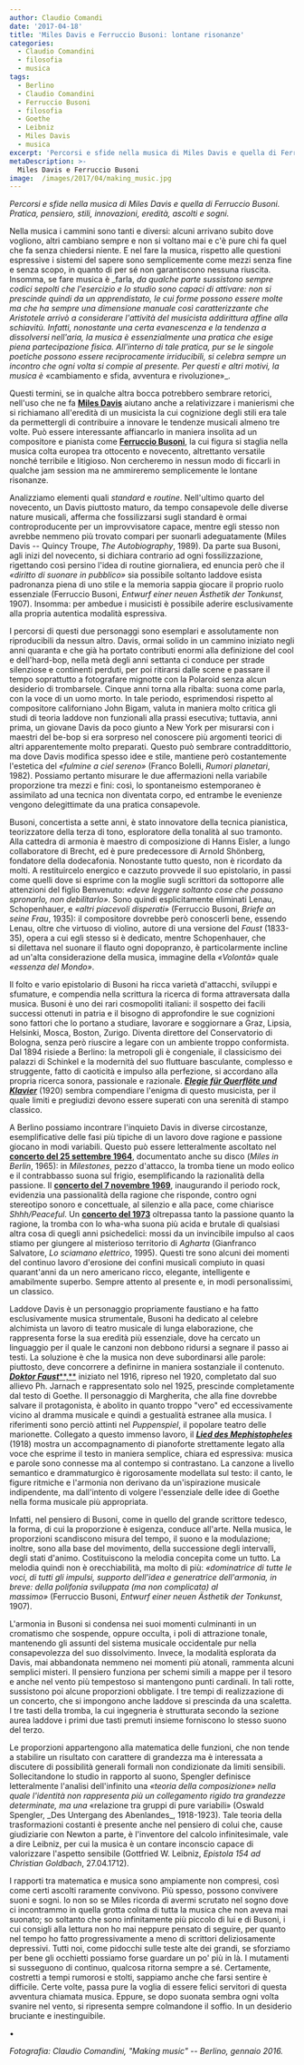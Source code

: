 ```yaml
---
author: Claudio Comandi
date: '2017-04-18'
title: 'Miles Davis e Ferruccio Busoni: lontane risonanze'
categories:
  - Claudio Comandini
  - filosofia
  - musica
tags:
  - Berlino
  - Claudio Comandini
  - Ferruccio Busoni
  - filosofia
  - Goethe
  - Leibniz
  - Miles Davis
  - musica
excerpt: 'Percorsi e sfide nella musica di Miles Davis e quella di Ferruccio Busoni. Pratica, pensiero, stili, innovazioni, eredità, ascolti e sogni.'
metaDescription: >-
  Miles Davis e Ferruccio Busoni
image:  /images/2017/04/making_music.jpg
---
```


*Percorsi e sfide nella musica di Miles Davis e quella di Ferruccio Busoni. Pratica, pensiero, stili, innovazioni, eredità, ascolti e sogni.*

Nella musica i cammini sono tanti e diversi: alcuni arrivano subito dove vogliono, altri cambiano sempre e non si voltano mai e c'è pure chi fa quel che fa senza chiedersi niente. E nel fare la musica, rispetto alle questioni espressive i sistemi del sapere sono semplicemente come mezzi senza fine e senza scopo, in quanto di per sé non garantiscono nessuna riuscita. Insomma, se fare musica è \_farla, *da qualche parte sussistono sempre codici sepolti che l'esercizio e lo studio sono capaci di attivare: non si prescinde quindi da un apprendistato, le cui forme possono essere molte ma che ha sempre una dimensione manuale così caratterizzante che Aristotele arrivò a considerare l'attività del musicista addirittura affine alla schiavitù. Infatti, nonostante una certa evanescenza e la tendenza a dissolversi nell'aria, la musica è essenzialmente una pratica che esige piena partecipazione fisica. All'interno di tale pratica, pur se le singole poetiche possono essere reciprocamente irriducibili, si celebra sempre un incontro che ogni volta si compie al presente. Per questi e altri motivi, la musica è* «cambiamento e sfida, avventura e rivoluzione»\_.

Questi termini, se in qualche altra bocca potrebbero sembrare retorici, nell'uso che ne fa [**Miles Davis**](https://it.wikipedia.org/wiki/Miles_Davis) aiutano anche a relativizzare i manierismi che si richiamano all'eredità di un musicista la cui cognizione degli stili era tale da permettergli di contribuire a innovare le tendenze musicali almeno tre volte. Può essere interessante affiancarlo in maniera insolita ad un compositore e pianista come [**Ferruccio Busoni**](https://it.wikipedia.org/wiki/Ferruccio_Busoni), la cui figura si staglia nella musica colta europea tra ottocento e novecento, altrettanto versatile nonché terribile e litigioso. Non cercheremo in nessun modo di ficcarli in qualche jam session ma ne ammireremo semplicemente le lontane risonanze.

Analizziamo elementi quali *standard* e *routine*. Nell'ultimo quarto del novecento, un Davis piuttosto maturo, da tempo consapevole delle diverse nature musicali, afferma che fossilizzarsi sugli standard è ormai controproducente per un improvvisatore capace, mentre egli stesso non avrebbe nemmeno più trovato compari per suonarli adeguatamente (Miles Davis -- Quincy Troupe, *The Autobiography*, 1989). Da parte sua Busoni, agli inizi del novecento, si dichiara contrario ad ogni fossilizzazione, rigettando così persino l'idea di routine giornaliera, ed enuncia però che il *«diritto di suonare in pubblico»* sia possibile soltanto laddove esista padronanza piena di uno stile e la memoria sappia giocare il proprio ruolo essenziale (Ferruccio Busoni, *Entwurf einer neuen Ästhetik der Tonkunst,* 1907). Insomma: per ambedue i musicisti è possibile aderire esclusivamente alla propria autentica modalità espressiva.

I percorsi di questi due personaggi sono esemplari e assolutamente non riproducibili da nessun altro. Davis, ormai solido in un cammino iniziato negli anni quaranta e che già ha portato contributi enormi alla definizione del cool e dell'hard-bop, nella metà degli anni settanta ci conduce per strade silenziose e continenti perduti, per poi ritirarsi dalle scene e passare il tempo soprattutto a fotografare mignotte con la Polaroid senza alcun desiderio di trombarsele. Cinque anni torna alla ribalta: suona come parla, con la voce di un uomo morto. In tale periodo, esprimendosi rispetto al compositore californiano John Bigam, valuta in maniera molto critica gli studi di teoria laddove non funzionali alla prassi esecutiva; tuttavia, anni prima, un giovane Davis da poco giunto a New York per misurarsi con i maestri del be-bop si era sorpreso nel conoscere più argomenti teorici di altri apparentemente molto preparati. Questo può sembrare contraddittorio, ma dove Davis modifica spesso idee e stile, mantiene però costantemente l'estetica del *«fulmine a ciel sereno»* (Franco Bolelli, *Rumori planetari*, 1982). Possiamo pertanto misurare le due affermazioni nella variabile proporzione tra mezzi e fini: così, lo spontaneismo estemporaneo è assimilato ad una tecnica non diventata corpo, ed entrambe le evenienze vengono delegittimate da una pratica consapevole.

Busoni, concertista a sette anni, è stato innovatore della tecnica pianistica, teorizzatore della terza di tono, esploratore della tonalità al suo tramonto. Alla cattedra di armonia è maestro di composizione di Hanns Eisler, a lungo collaboratore di Brecht, ed è pure predecessore di Arnold Shönberg, fondatore della dodecafonia. Nonostante tutto questo, non è ricordato da molti. A restituircelo energico e cazzuto provvede il suo epistolario, in passi come quelli dove si esprime con la moglie sugli scrittori da sottoporre alle attenzioni del figlio Benvenuto: *«deve leggere soltanto cose che possano spronarlo, non debilitarlo»*. Sono quindi esplicitamente eliminati Lenau, Schopenhauer, e *«altri piacevoli disperati»* (Ferruccio Busoni, *Briefe an seine Frau*, 1935): il compositore dovrebbe però conoscerli bene, essendo Lenau, oltre che virtuoso di violino, autore di una versione del *Faust* (1833- 35), opera a cui egli stesso si è dedicato, mentre Schopenhauer, che si dilettava nel suonare il flauto ogni dopopranzo, è particolarmente incline ad un'alta considerazione della musica, immagine della *«Volontà»* quale *«essenza del Mondo»*.

Il folto e vario epistolario di Busoni ha ricca varietà d'attacchi, sviluppi e sfumature, e compendia nella scrittura la ricerca di forma attraversata dalla musica. Busoni è uno dei rari cosmopoliti italiani: il sospetto dei facili successi ottenuti in patria e il bisogno di approfondire le sue cognizioni sono fattori che lo portano a studiare, lavorare e soggiornare a Graz, Lipsia, Helsinki, Mosca, Boston, Zurigo. Diventa direttore del Conservatorio di Bologna, senza però riuscire a legare con un ambiente troppo conformista. Dal 1894 risiede a Berlino: la metropoli gli è congeniale, il classicismo dei palazzi di Schinkel e la modernità del suo fluttuare basculante, complesso e struggente, fatto di caoticità e impulso alla perfezione, si accordano alla propria ricerca sonora, passionale e razionale. [***Elegie für Querflöte und Klavier***](https://www.youtube.com/watch?v=9Nq31efyDns) (1920) sembra compendiare l'enigma di questo musicista, per il quale limiti e pregiudizi devono essere superati con una serenità di stampo classico.

A Berlino possiamo incontrare l'inquieto Davis in diverse circostanze, esemplificative delle fasi più tipiche di un lavoro dove ragione e passione giocano in modi variabili. Questo può essere letteralmente ascoltato nel [**concerto del 25 settembre 1964**](https://www.youtube.com/watch?v=h5WjJ0oxfvE), documentato anche su disco (*Miles in Berlin*, 1965): in *Milestones*, pezzo d'attacco, la tromba tiene un modo eolico e il contrabbasso suona sul frigio, esemplificando la razionalità della passione. Il [**concerto del 7 novembre 1969**](https://www.youtube.com/watch?v=DAgvjqSl-oc), inaugurando il periodo rock, evidenzia una passionalità della ragione che risponde, contro ogni stereotipo sonoro e concettuale, al silenzio e alla pace, come chiarisce *Shhh/Peaceful*. Un [**concerto del 1973**](https://www.youtube.com/watch?v=bxSFSdcGPLM) oltrepassa tanto la passione quanto la ragione, la tromba con lo wha-wha suona più acida e brutale di qualsiasi altra cosa di quegli anni psichedelici: mossi da un invincibile impulso al caos stiamo per giungere al misterioso territorio di *Agharta* (Gianfranco Salvatore, *Lo sciamano elettrico*, 1995). Questi tre sono alcuni dei momenti del continuo lavoro d'erosione dei confini musicali compiuto in quasi quarant'anni da un nero americano ricco, elegante, intelligente e amabilmente superbo. Sempre attento al presente e, in modi personalissimi, un classico.

Laddove Davis è un personaggio propriamente faustiano e ha fatto esclusivamente musica strumentale, Busoni ha dedicato al celebre alchimista un lavoro di teatro musicale di lunga elaborazione, che rappresenta forse la sua eredità più essenziale, dove ha cercato un linguaggio per il quale le canzoni non debbono ridursi a segnare il passo ai testi. La soluzione è che la musica non deve subordinarsi alle parole: piuttosto, deve concorrere a definirne in maniera sostanziale il contenuto. [***Doktor Faust*****,**](https://www.youtube.com/watch?v=xrFwfeKzRuE) iniziato nel 1916, ripreso nel 1920, completato dal suo allievo Ph. Jarnach e rappresentato solo nel 1925, prescinde completamente dal testo di Goethe. Il personaggio di Margherita, che alla fine dovrebbe salvare il protagonista, è abolito in quanto troppo "vero" ed eccessivamente vicino al dramma musicale e quindi a gestualità estranee alla musica. I riferimenti sono perciò attinti nel *Puppenspiel*, il popolare teatro delle marionette. Collegato a questo immenso lavoro, il [***Lied des Mephistopheles***](https://www.youtube.com/watch?v=NcT6B7s2Wz0) (1918) mostra un accompagnamento di pianoforte strettamente legato alla voce che esprime il testo in maniera semplice, chiara ed espressiva: musica e parole sono connesse ma al contempo si contrastano. La canzone a livello semantico e drammaturgico è rigorosamente modellata sul testo: il canto, le figure ritmiche e l'armonia non derivano da un'ispirazione musicale indipendente, ma dall'intento di volgere l'essenziale delle idee di Goethe nella forma musicale più appropriata.

Infatti, nel pensiero di Busoni, come in quello del grande scrittore tedesco, la forma, di cui la proporzione è esigenza, conduce all'arte. Nella musica, le proporzioni scandiscono misura del tempo, il suono e la modulazione; inoltre, sono alla base del movimento, della successione degli intervalli, degli stati d'animo. Costituiscono la melodia concepita come un tutto. La melodia quindi non è orecchiabilità, ma molto di più: *«dominatrice di tutte le voci, di tutti gli impulsi, supporto dell'idea e generatrice dell'armonia, in breve: della polifonia sviluppata (ma non complicata) al massimo»* (Ferruccio Busoni, *Entwurf einer neuen Ästhetik der Tonkunst*, 1907).

L'armonia in Busoni si condensa nei suoi momenti culminanti in un cromatismo che sospende, oppure occulta, i poli di attrazione tonale, mantenendo gli assunti del sistema musicale occidentale pur nella consapevolezza del suo dissolvimento. Invece, la modalità esplorata da Davis, mai abbandonata nemmeno nei momenti più atonali, rammenta alcuni semplici misteri. Il pensiero funziona per schemi simili a mappe per il tesoro e anche nel vento più tempestoso si mantengono punti cardinali. In tali rotte, sussistono poi alcune proporzioni obbligate. I tre tempi di realizzazione di un concerto, che si impongono anche laddove si prescinda da una scaletta. I tre tasti della tromba, la cui ingegneria è strutturata secondo la sezione aurea laddove i primi due tasti premuti insieme forniscono lo stesso suono del terzo.

Le proporzioni appartengono alla matematica delle funzioni, che non tende a stabilire un risultato con carattere di grandezza ma è interessata a discutere di possibilità generali formali non condizionate da limiti sensibili. Sollecitandone lo studio in rapporto al suono, Spengler definisce letteralmente l'analisi dell'infinito una *«teoria della composizione» nella quale l'identità non rappresenta più un collegamento rigido tra grandezze determinate, ma una* «relazione tra gruppi di pure variabili» (Oswald Spengler, \_Des Untergang des Abenlandes\_, 1918-1923). Tale teoria della trasformazioni costanti è presente anche nel pensiero di colui che, cause giudiziarie con Newton a parte, è l'inventore del calcolo infinitesimale, vale a dire Leibniz, per cui la musica è un contare inconscio capace di valorizzare l'aspetto sensibile (Gottfried W. Leibniz, *Epistola 154 ad Christian Goldbach*, 27.04.1712).

I rapporti tra matematica e musica sono ampiamente non compresi, così come certi ascolti raramente convivono. Più spesso, possono convivere suoni e sogni. Io non so se Miles ricorda di avermi scrutato nel sogno dove ci incontrammo in quella grotta colma di tutta la musica che non aveva mai suonato; so soltanto che sono infinitamente più piccolo di lui e di Busoni, i cui consigli alla lettura non ho mai neppure pensato di seguire, per quanto nel tempo ho fatto progressivamente a meno di scrittori deliziosamente depressivi. Tutti noi, come pidocchi sulle teste alte dei grandi, se sforziamo per bene gli occhietti possiamo forse guardare un po' più in là. I mutamenti si susseguono di continuo, qualcosa ritorna sempre a sé. Certamente, costretti a tempi rumorosi e stolti, sappiamo anche che farsi sentire è difficile. Certe volte, passa pure la voglia di essere felici servitori di questa avventura chiamata musica. Eppure, se dopo suonata sembra ogni volta svanire nel vento, si ripresenta sempre colmandone il soffio. In un desiderio bruciante e inestinguibile.

•

*Fotografia: Claudio Comandini, "Making music" -- Berlino, gennaio 2016.*
